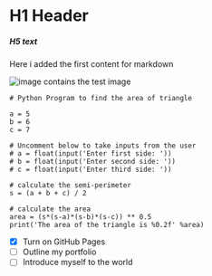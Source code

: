 # H1 Header 
##### H5 text
Here i added the first content for markdown

![image contains the test image](https://user-images.githubusercontent.com/93473198/185666971-d7fed7d4-f3da-430a-a855-4ef369f5890a.png)

```
# Python Program to find the area of triangle

a = 5
b = 6
c = 7

# Uncomment below to take inputs from the user
# a = float(input('Enter first side: '))
# b = float(input('Enter second side: '))
# c = float(input('Enter third side: '))

# calculate the semi-perimeter
s = (a + b + c) / 2

# calculate the area
area = (s*(s-a)*(s-b)*(s-c)) ** 0.5
print('The area of the triangle is %0.2f' %area)
```

- [x] Turn on GitHub Pages
- [ ] Outline my portfolio
- [ ] Introduce myself to the world
